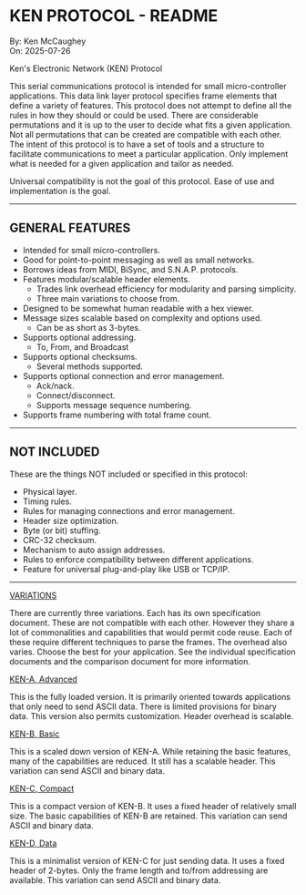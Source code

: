 KEN PROTOCOL - README
=====================
By: Ken McCaughey  
On: 2025-07-26  

<!-- In MarkDownd format. -->
<!-- Page breaks set for MarkText, US letter, with 10 top & bot.-->

Ken's Electronic Network (KEN) Protocol 

This serial communications protocol is intended for small micro-controller 
applications. This data link layer protocol specifies frame elements that 
define a variety of features. This protocol does not attempt to define all 
the rules in how they should or could be used. There are considerable 
permutations and it is up to the user to decide what fits a given 
application. Not all permutations that can be created are compatible with 
each other. The intent of this protocol is to have a set of tools and a 
structure to facilitate communications to meet a particular application. 
Only implement what is needed for a given application and tailor as needed. 
 
Universal compatibility is not the goal of this protocol. Ease of use and 
implementation is the goal.

--------------------------------------------------------------------------

## GENERAL FEATURES

- Intended for small micro-controllers.
- Good for point-to-point messaging as well as small networks.
- Borrows ideas from MIDI, BiSync, and S.N.A.P. protocols.
- Features modular/scalable header elements.
  * Trades link overhead efficiency for modularity and parsing simplicity.
  * Three main variations to choose from.
- Designed to be somewhat human readable with a hex viewer.
- Message sizes scalable based on complexity and options used.
  * Can be as short as 3-bytes.
- Supports optional addressing.
  - To, From, and Broadcast
- Supports optional checksums.
  * Several methods supported.
- Supports optional connection and error management.
  * Ack/nack.
  * Connect/disconnect.
  * Supports message sequence numbering.
- Supports frame numbering with total frame count.

<div style="page-break-before: always;"></div>

--------------------------------------------------------------------------

## NOT INCLUDED
  
These are the things NOT included or specified in this protocol:

- Physical layer.
- Timing rules.
- Rules for managing connections and error management.
- Header size optimization.
- Byte (or bit) stuffing.
- CRC-32 checksum.
- Mechanism to auto assign addresses.
- Rules to enforce compatibility between different applications.
- Feature for universal plug-and-play like USB or TCP/IP.

--------------------------------------------------------------------------

[VARIATIONS](https://github.com/twk6809/KEN_Protocol/blob/main/KEN_protocol_comparison.md)

There are currently three variations. Each has its own specification 
document. These are not compatible with each other. However they share a 
lot of commonalities and capabilities that would permit code reuse. Each 
of these require different techniques to parse the frames. The overhead
also varies. Choose the best for your application. See the individual
specification documents and the comparison document for more information.


[KEN-A, Advanced](https://github.com/twk6809/KEN_Protocol/blob/main/KEN_A_protocol.md)

This is the fully loaded version. It is primarily oriented towards 
applications that only need to send ASCII data. There is limited 
provisions for binary data. This version also permits customization.
Header overhead is scalable.

[KEN-B, Basic](https://github.com/twk6809/KEN_Protocol/blob/main/KEN_B_protocol.md)

This is a scaled down version of KEN-A. While retaining the basic features,
many of the capabilities are reduced. It still has a scalable header. This
variation can send ASCII and binary data.

[KEN-C, Compact](https://github.com/twk6809/KEN_Protocol/blob/main/KEN_C_protocol.md)

This is a compact version of KEN-B. It uses a fixed header of relatively
small size. The basic capabilities of KEN-B are retained. This variation 
can send ASCII and binary data.

<div style="page-break-before: always;"></div>

[KEN-D, Data](https://github.com/twk6809/KEN_Protocol/blob/main/KEN_D_protocol.md)

This is a minimalist version of KEN-C for just sending data. It uses a fixed 
header of 2-bytes. Only the frame length and to/from addressing are available. 
This variation can send ASCII and binary data.

